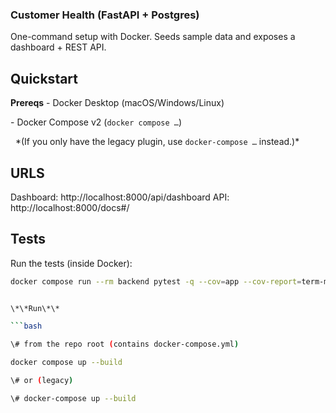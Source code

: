### Customer Health (FastAPI + Postgres)



One-command setup with Docker. Seeds sample data and exposes a dashboard + REST API.



## Quickstart


**Prereqs**
\- Docker Desktop (macOS/Windows/Linux)

\- Docker Compose v2 (`docker compose …`)

&nbsp; \*(If you only have the legacy plugin, use `docker-compose …` instead.)\*


## URLS 
Dashboard: http://localhost:8000/api/dashboard
API: http://localhost:8000/docs#/

## Tests

Run the tests (inside Docker):
```bash
docker compose run --rm backend pytest -q --cov=app --cov-report=term-missing -cov-fail-under=80


\*\*Run\*\*

```bash

\# from the repo root (contains docker-compose.yml)

docker compose up --build

\# or (legacy)

\# docker-compose up --build

